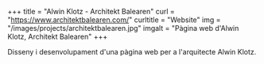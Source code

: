+++
title = "Alwin Klotz - Architekt Balearen"
curl = "https://www.architektbalearen.com/"
curltitle = "Website"
img = "/images/projects/architektbalearen.jpg"
imgalt = "Pàgina web d'Alwin Klotz, Architekt Balearen"
+++

Disseny i desenvolupament d'una pàgina web per a l'arquitecte Alwin Klotz.